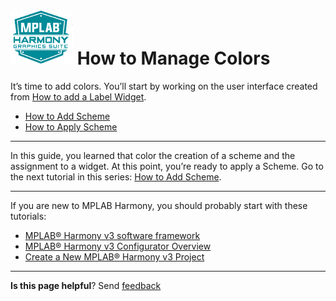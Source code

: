 # ![Microchip Technology](images/mhgs.png) How to Manage Colors

It’s time to add colors. You’ll start by working on the user interface created from [How to add a Label Widget](./How-to-Add-Label-Widget).

* [How to Add Scheme](./How-to-Add-Scheme)
* [How to Apply Scheme](./How-to-Apply-Scheme)

***
In this guide, you learned that color the creation of a scheme and the assignment to a widget. At this point, you’re ready to apply a Scheme.
Go to the next tutorial in this series: [How to Add Scheme](./How-to-Add-Scheme).

***

If you are new to MPLAB Harmony, you should probably start with these tutorials:

* [MPLAB® Harmony v3 software framework](https://microchipdeveloper.com/harmony3:start) 
* [MPLAB® Harmony v3 Configurator Overview](https://microchipdeveloper.com/harmony3:mhc-overview)
* [Create a New MPLAB® Harmony v3 Project](https://microchipdeveloper.com/harmony3:new-proj)

***

**Is this page helpful**? Send [feedback](https://github.com/Microchip-MPLAB-Harmony/gfx/issues)